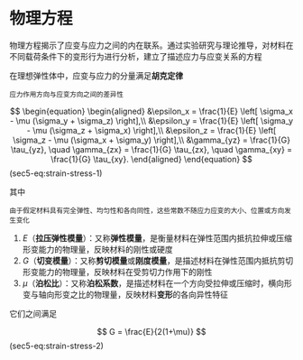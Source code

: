# 物理方程

<span class="gray-text">
物理方程揭示了应变与应力之间的内在联系。通过实验研究与理论推导，对材料在不同载荷条件下的变形行为进行分析，建立了描述应力与应变关系的方程
</span>

在理想弹性体中，应变与应力的分量满足**胡克定律**

```{margin}
应力作用方向与应变方向之间的差异性
```

$$
\begin{equation}
\begin{aligned}
&\epsilon_x = \frac{1}{E} \left[ \sigma_x - \mu (\sigma_y + \sigma_z) \right],\\
&\epsilon_y = \frac{1}{E} \left[ \sigma_y - \mu (\sigma_z + \sigma_x) \right],\\
&\epsilon_z = \frac{1}{E} \left[ \sigma_z - \mu (\sigma_x + \sigma_y) \right],\\
&\gamma_{yz} = \frac{1}{G} \tau_{yz}, \quad \gamma_{zx} = \frac{1}{G} \tau_{zx}, \quad \gamma_{xy} = \frac{1}{G} \tau_{xy}.
\end{aligned}
\end{equation}
$$ (sec5-eq:strain-stress-1)

其中

```{margin}
由于假定材料具有完全弹性、均匀性和各向同性，这些常数不随应力应变的大小、位置或方向发生变化
```

1. $E$（**拉压弹性模量**）：又称**弹性模量**，是衡量材料在弹性范围内抵抗拉伸或压缩形变能力的物理量，反映材料的刚性或硬度
2. $G$（**切变模量**）：又称**剪切模量**或**刚度模量**，是描述材料在弹性范围内抵抗剪切形变能力的物理量，反映材料在受剪切力作用下的刚性
3. $\mu$（**泊松比**）：又称**泊松系数**，是描述材料在一个方向受拉伸或压缩时，横向形变与轴向形变之比的物理量，反映材料**变形**的各向异性特征

它们之间满足

$$
G = \frac{E}{2(1+\mu)}
$$ (sec5-eq:strain-stress-2)
